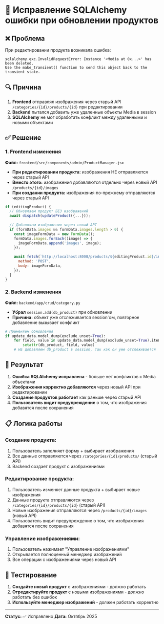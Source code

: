 # 🔧 Исправление SQLAlchemy ошибки при обновлении продуктов

## ❌ Проблема

При редактировании продукта возникала ошибка:
```
sqlalchemy.exc.InvalidRequestError: Instance '<Media at 0x...>' has been deleted. 
Use the make_transient() function to send this object back to the transient state.
```

## 🔍 Причина

1. **Frontend** отправлял изображения через старый API `/categories/{id}/products/{id}` при редактировании
2. **Backend** пытался добавить уже удаленные объекты Media в session
3. **SQLAlchemy** не мог обработать конфликт между удаленными и новыми объектами

## ✅ Решение

### 1. Frontend изменения

**Файл:** `frontend/src/components/admin/ProductManager.jsx`

- **При редактировании продукта:** изображения НЕ отправляются через старый API
- **Вместо этого:** изображения добавляются отдельно через новый API `/products/{id}/images`
- **При создании продукта:** изображения по-прежнему отправляются через старый API

```javascript
if (editingProduct) {
  // Обновляем продукт БЕЗ изображений
  await dispatch(updateProduct({...}));
  
  // Добавляем изображения через новый API
  if (formData.images && formData.images.length > 0) {
    const imageFormData = new FormData();
    formData.images.forEach((image) => {
      imageFormData.append('images', image);
    });
    
    await fetch(`http://localhost:8000/products/${editingProduct.id}/images`, {
      method: 'POST',
      body: imageFormData,
    });
  }
}
```

### 2. Backend изменения

**Файл:** `backend/app/crud/category.py`

- **Убрал** `session.add(db_product)` при обновлении
- **Причина:** объект уже отслеживается session'ом, повторное добавление вызывает конфликт

```python
# Применяем обновления
if update_data.model_dump(exclude_unset=True):
    for field, value in update_data.model_dump(exclude_unset=True).items():
        setattr(db_product, field, value)
    # НЕ добавляем db_product в session, так как он уже отслеживается
```

## 🎯 Результат

1. **Ошибка SQLAlchemy исправлена** - больше нет конфликтов с Media объектами
2. **Изображения корректно добавляются** через новый API при редактировании
3. **Создание продуктов работает** как раньше через старый API
4. **Пользователь видит предупреждение** о том, что изображения добавятся после сохранения

## 📋 Логика работы

### Создание продукта:
1. Пользователь заполняет форму + выбирает изображения
2. Все данные отправляются через `/categories/{id}/products/` (старый API)
3. Backend создает продукт с изображениями

### Редактирование продукта:
1. Пользователь изменяет данные продукта + выбирает новые изображения
2. Данные продукта отправляются через `/categories/{id}/products/{id}` (старый API)
3. Новые изображения отправляются через `/products/{id}/images` (новый API)
4. Пользователь видит предупреждение о том, что изображения добавятся после сохранения

### Управление изображениями:
1. Пользователь нажимает "Управление изображениями"
2. Открывается полноценный менеджер изображений
3. Все операции с изображениями через новый API

## 🧪 Тестирование

1. **Создайте новый продукт** с изображениями - должно работать
2. **Отредактируйте продукт** с новыми изображениями - должно работать без ошибок
3. **Используйте менеджер изображений** - должен работать корректно

---

**Статус:** ✅ Исправлено
**Дата:** Октябрь 2025
